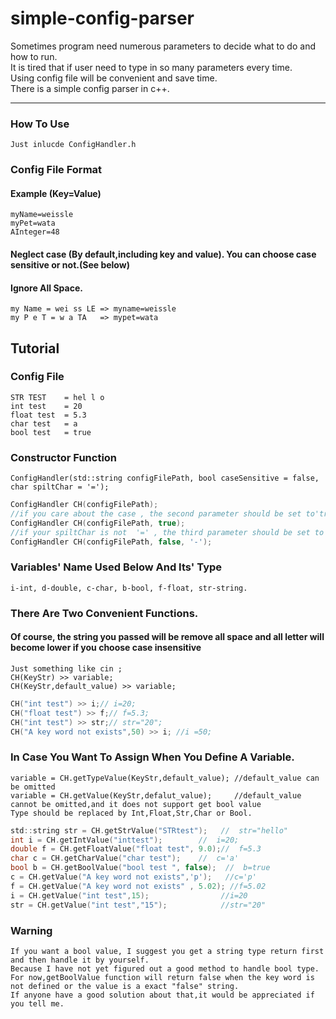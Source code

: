 # simple-config-parser
Sometimes program need numerous parameters to decide what to do and how to run.  
It is tired that if user need to type in so many parameters every time.  
Using config file will be convenient and save time.  
There is a simple config parser in c++.    
***
### How To Use
    Just inlucde ConfigHandler.h 
### Config File Format
#### Example (Key=Value)
    myName=weissle
    myPet=wata
    AInteger=48
#### Neglect case (By default,including key and value). You can choose case sensitive or not.(See below)
#### Ignore All Space.    
    my Name = wei ss LE => myname=weissle
    my P e T = w a TA   => mypet=wata
  
## Tutorial
### Config File
    STR TEST    = hel l o
    int test    = 20
    float test  = 5.3
    char test   = a
    bool test   = true
### Constructor Function
    ConfigHandler(std::string configFilePath, bool caseSensitive = false, char spiltChar = '=');
```c
ConfigHandler CH(configFilePath);
//if you care about the case , the second parameter should be set to'true'
ConfigHandler CH(configFilePath, true);
//if your spiltChar is not  '=' , the third parameter should be set to another char (eg.)
ConfigHandler CH(configFilePath, false, '-');
```
### Variables' Name Used Below And Its' Type
    i-int, d-double, c-char, b-bool, f-float, str-string.
### There Are Two Convenient Functions.
#### Of course, the string you passed will be remove all space and all letter will become lower if you choose case insensitive
    Just something like cin ;
    CH(KeyStr) >> variable;
    CH(KeyStr,default_value) >> variable;
```c
CH("int test") >> i;// i=20;
CH("float test") >> f;// f=5.3;
CH("int test") >> str;// str="20";
CH("A key word not exists",50) >> i; //i =50;
```
### In Case You Want To Assign When You Define A Variable.
    variable = CH.getTypeValue(KeyStr,default_value); //default_value can be omitted
    variable = CH.getValue(KeyStr,defalut_value);     //default_value cannot be omitted,and it does not support get bool value
    Type should be replaced by Int,Float,Str,Char or Bool.
```c
std::string str = CH.getStrValue("STRtest");   //  str="hello"
int i = CH.getIntValue("inttest");        //  i=20;   
double f = CH.getFloatValue("float test", 9.0);//  f=5.3
char c = CH.getCharValue("char test");    //  c='a'
bool b = CH.getBoolValue("bool test ", false);  //  b=true 
c = CH.getValue("A key word not exists",'p');   //c='p'
f = CH.getValue("A key word not exists" , 5.02); //f=5.02
i = CH.getValue("int test",15);                //i=20
str = CH.getValue("int test","15");            //str="20"
```

### Warning
    If you want a bool value, I suggest you get a string type return first and then handle it by yourself.
    Because I have not yet figured out a good method to handle bool type.
    For now,getBoolValue function will return false when the key word is not defined or the value is a exact "false" string.
    If anyone have a good solution about that,it would be appreciated if you tell me.

  

